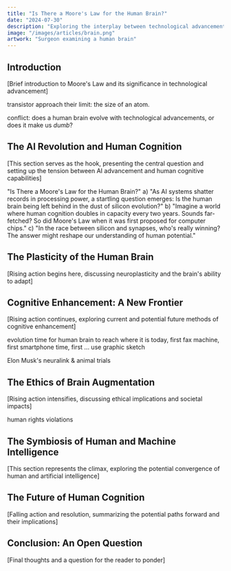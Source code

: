 ```yaml
---
title: "Is There a Moore's Law for the Human Brain?"
date: "2024-07-30"
description: "Exploring the interplay between technological advancements in Artificial Intelligence and the evolution of the human brain."
image: "/images/articles/brain.png"
artwork: "Surgeon examining a human brain"
---
```


## Introduction
[Brief introduction to Moore's Law and its significance in technological advancement]

transistor approach their limit: the size of an atom.

conflict: does a human brain evolve with technological advancements, or does it make us _dumb_?

## The AI Revolution and Human Cognition
[This section serves as the hook, presenting the central question and setting up the tension between AI advancement and human cognitive capabilities]

"Is There a Moore's Law for the Human Brain?"
a) "As AI systems shatter records in processing power, a startling question emerges: Is the human brain being left behind in the dust of silicon evolution?"
b) "Imagine a world where human cognition doubles in capacity every two years. Sounds far-fetched? So did Moore's Law when it was first proposed for computer chips."
c) "In the race between silicon and synapses, who's really winning? The answer might reshape our understanding of human potential."

## The Plasticity of the Human Brain
[Rising action begins here, discussing neuroplasticity and the brain's ability to adapt]

## Cognitive Enhancement: A New Frontier
[Rising action continues, exploring current and potential future methods of cognitive enhancement]

evolution time for human brain to reach where it is today, first fax machine, first smartphone time, first ... use graphic sketch

Elon Musk's neuralink & animal trials

## The Ethics of Brain Augmentation
[Rising action intensifies, discussing ethical implications and societal impacts]

human rights violations

## The Symbiosis of Human and Machine Intelligence
[This section represents the climax, exploring the potential convergence of human and artificial intelligence]


## The Future of Human Cognition
[Falling action and resolution, summarizing the potential paths forward and their implications]

## Conclusion: An Open Question
[Final thoughts and a question for the reader to ponder]
